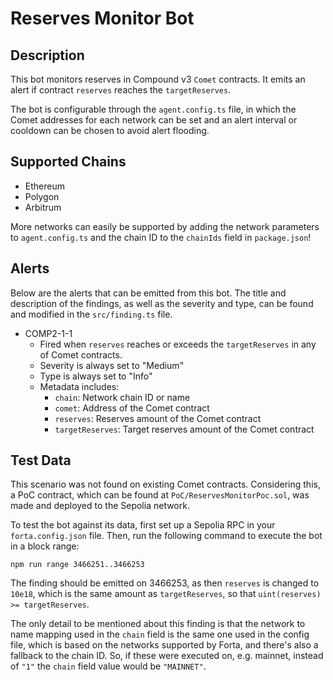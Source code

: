 # Reserves Monitor Bot

## Description

This bot monitors reserves in Compound v3 `Comet` contracts. It emits an alert
if contract `reserves` reaches the `targetReserves`.

The bot is configurable through the `agent.config.ts` file, in which the Comet
addresses for each network can be set and an alert interval or cooldown can be
chosen to avoid alert flooding.

## Supported Chains

- Ethereum
- Polygon
- Arbitrum

More networks can easily be supported by adding the network parameters to
`agent.config.ts` and the chain ID to the `chainIds` field in `package.json`!

## Alerts

Below are the alerts that can be emitted from this bot. The title and
description of the findings, as well as the severity and type, can be found
and modified in the `src/finding.ts` file.

- COMP2-1-1
  - Fired when `reserves` reaches or exceeds the `targetReserves` in any of
  Comet contracts.
  - Severity is always set to "Medium"
  - Type is always set to "Info"
  - Metadata includes:
    - `chain`: Network chain ID or name
    - `comet`: Address of the Comet contract
    - `reserves`: Reserves amount of the Comet contract
    - `targetReserves`: Target reserves amount of the Comet contract

## Test Data

This scenario was not found on existing Comet contracts. Considering this, a
PoC contract, which can be found at `PoC/ReservesMonitorPoc.sol`, was made and
deployed to the Sepolia network.

To test the bot against its data, first set up a Sepolia RPC in your
`forta.config.json` file. Then, run the following command to execute the bot
in a block range:

```
npm run range 3466251..3466253
```

The finding should be emitted on 3466253, as then `reserves` is changed to
`10e18`, which is the same amount as `targetReserves`, so that
`uint(reserves) >= targetReserves`.

The only detail to be mentioned about this finding is that the network to name
mapping used in the `chain` field is the same one used in the config file,
which is based on the networks supported by Forta, and there's also a fallback
to the chain ID. So, if these were executed on, e.g. mainnet, instead of `"1"`
the `chain` field value would be `"MAINNET"`.
